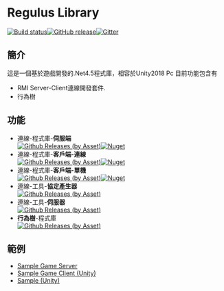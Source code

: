 # Regulus Library

[![Build status](https://ci.appveyor.com/api/projects/status/2wtsf61u87qg62cc?svg=true)](https://ci.appveyor.com/project/jiowchern/regulus)[![GitHub release](https://img.shields.io/github/release/jiowchern/regulus.svg?style=flat-square)](https://github.com/jiowchern/Regulus/releases)[![Gitter](https://badges.gitter.im/JoinChat.svg)](https://gitter.im/Regulus-Library)  


## 簡介
這是一個基於遊戲開發的.Net4.5程式庫，相容於Unity2018 Pc 目前功能包含有   
* RMI Server-Client連線開發套件.
* 行為樹


## 功能
+ 連線-程式庫-**伺服端**  
[![Github Releases (by Asset)](https://img.shields.io/github/downloads/jiowchern/regulus/latest/Server.zip.svg)](https://github.com/jiowchern/Regulus/releases/latest)[![Nuget](https://img.shields.io/nuget/v/RegulusRemotingServer.svg?style=plastic)](https://www.nuget.org/packages/RegulusRemotingServer)
+ 連線-程式庫-**客戶端-連線**  
[![Github Releases (by Asset)](https://img.shields.io/github/downloads/jiowchern/regulus/latest/Client.zip.svg)](https://github.com/jiowchern/Regulus/releases/latest)[![Nuget](https://img.shields.io/nuget/v/RegulusRemotingClient.svg?style=plastic)](https://www.nuget.org/packages/RegulusRemotingClient)
+ 連線-程式庫-**客戶端-單機**  
[![Github Releases (by Asset)](https://img.shields.io/github/downloads/jiowchern/regulus/latest/Client.zip.svg)](https://github.com/jiowchern/Regulus/releases/latest)[![Nuget](https://img.shields.io/nuget/v/RegulusStandalone.svg?style=plastic)](https://www.nuget.org/packages/RegulusStandalone)
+ 連線-工具-**協定產生器**  
[![Github Releases (by Asset)](https://img.shields.io/github/downloads/jiowchern/regulus/latest/Tool.zip.svg)](https://github.com/jiowchern/Regulus/releases/latest)
+ 連線-工具-**伺服器**  
[![Github Releases (by Asset)](https://img.shields.io/github/downloads/jiowchern/regulus/latest/Tool.zip.svg)](https://github.com/jiowchern/Regulus/releases/latest)
+  **行為樹**-程式庫   
[![Github Releases (by Asset)](https://img.shields.io/github/downloads/jiowchern/regulus/latest/BehaviourTree.zip.svg)](https://github.com/jiowchern/Regulus/releases/latest)
## 範例  
+ [Sample Game Server](https://github.com/jiowchern/ItIsNotAGame1-Backend)  
+ [Sample Game Client (Unity)](https://github.com/jiowchern/ItIsNotAGame-FrontEnd)  
+ [Sample (Unity)](https://github.com/jiowchern/UnityRemotingSample)  
